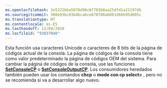 ```yaml
---
ms.openlocfilehash: 2e5222bba5878d98c6f703b8aa25dfd1a22197db
ms.sourcegitcommit: 508e93bc83b4bca6ce678f88ab081d66b95d605c
ms.translationtype: HT
ms.contentlocale: es-ES
ms.lasthandoff: 12/04/2020
ms.locfileid: "93037040"
---
```

Esta función usa caracteres Unicode o caracteres de 8 bits de la página de códigos actual de la consola. La página de códigos de la consola tiene como valor predeterminado la página de códigos OEM del sistema. Para cambiar la página de códigos de la consola, use las funciones [**SetConsoleCP**](../setconsolecp.md) o [**SetConsoleOutputCP**](../setconsoleoutputcp.md). Los consumidores heredados también pueden usar los comandos **chcp** o **mode con cp select=** , pero no se recomienda si va a desarrollar algo nuevo.
